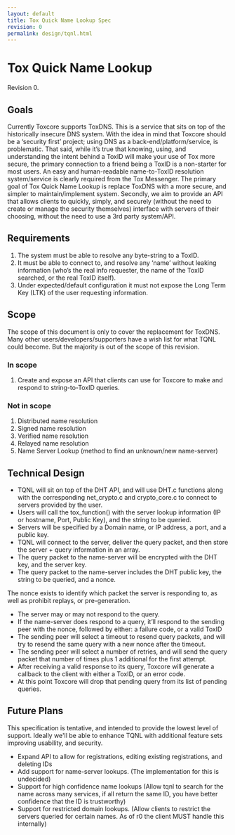 ```yaml
---
layout: default
title: Tox Quick Name Lookup Spec
revision: 0
permalink: design/tqnl.html
---
```


# Tox Quick Name Lookup

Revision 0.

## Goals

Currently Toxcore supports ToxDNS. This is a service that sits on top of the
historically insecure DNS system. With the idea in mind that Toxcore should be
a ‘security first’ project; using DNS as a back-end/platform/service, is
problematic. That said, while it’s true that knowing, using, and understanding
the intent behind a ToxID will make your use of Tox more secure, the primary
connection to a friend being a ToxID is a non-starter for most users. An easy
and human-readable name-to-ToxID resolution system/service is clearly required
from the Tox Messenger. The primary goal of Tox Quick Name Lookup is replace
ToxDNS with a more secure, and simpler to maintain/implement system. Secondly,
we aim to provide an API that allows clients to quickly, simply, and securely
(without the need to create or manage the security themselves) interface with
servers of their choosing, without the need to use a 3rd party system/API.

## Requirements

1. The system must be able to resolve any byte-string to a ToxID.
2. It must be able to connect to, and resolve any ‘name’ without leaking
    information (who’s the real info requester, the name of the ToxID
    searched, or the real ToxID itself).
3. Under expected/default configuration it must not expose the Long Term Key
    (LTK) of the user requesting information.

## Scope

The scope of this document is only to cover the replacement for ToxDNS. Many
other users/developers/supporters have a wish list for what TQNL could become.
But the majority is out of the scope of this revision.

### In scope

1. Create and expose an API that clients can use for Toxcore to make and
    respond to string-to-ToxID queries.

### Not in scope

1. Distributed name resolution
2. Signed name resolution
3. Verified name resolution
4. Relayed name resolution
5. Name Server Lookup (method to find an unknown/new name-server)

## Technical Design

- TQNL will sit on top of the DHT API, and will use DHT.c functions along with
    the corresponding net_crypto.c and crypto_core.c to connect to servers
    provided by the user.
- Users will call the tox_function() with the server lookup information (IP or
    hostname, Port, Public Key), and the string to be queried.
- Servers will be specified by a Domain name, or IP address, a port, and a
    public key.
- TQNL will connect to the server, deliver the query packet, and then store
    the server + query information in an array.
- The query packet to the name-server will be encrypted with the DHT key, and
    the server key.
- The query packet to the name-server includes the DHT public key, the string
    to be queried, and a nonce.

The nonce exists to identify which packet the server is responding to, as well
    as prohibit replays, or pre-generation.

- The server may or may not respond to the query.
- If the name-server does respond to a query, it’ll respond to the sending
    peer with the nonce, followed by either: a failure code, or a valid ToxID
- The sending peer will select a timeout to resend query packets, and will try
    to resend the same query with a new nonce after the timeout.
- The sending peer will select a number of retries, and will send the query
    packet that number of times plus 1 additional for the first attempt.
- After receiving a valid response to its query, Toxcore will generate a
    callback to the client with either a ToxID, or an error code.
- At this point Toxcore will drop that pending query from its list of pending
    queries.

## Future Plans

This specification is tentative, and intended to provide the lowest level of
    support. Ideally we'll be able to enhance TQNL with additional feature
    sets improving usability, and security.

- Expand API to allow for registrations, editing existing registrations, and
    deleting IDs
- Add support for name-server lookups. (The implementation for this is
    undecided)
- Support for high confidence name lookups (Allow tqnl to search for the name
    across many services, if all return the same ID, you have better
    confidence that the ID is trustworthy)
- Support for restricted domain lookups. (Allow clients to restrict the
    servers queried for certain names. As of r0 the client MUST handle this
    internally)

